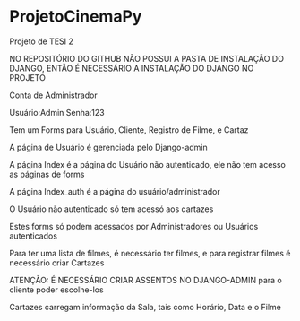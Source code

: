 # ProjetoCinemaPy
Projeto de TESI 2

NO REPOSITÓRIO DO GITHUB NÃO POSSUI A PASTA DE INSTALAÇÃO DO DJANGO, ENTÃO É NECESSÁRIO A INSTALAÇÃO
DO DJANGO NO PROJETO

Conta de Administrador

Usuário:Admin
Senha:123

Tem um Forms para Usuário, Cliente, Registro de Filme, e Cartaz

A página de Usuário é gerenciada pelo Django-admin

A página Index é a página do Usuário não autenticado, ele não tem acesso as páginas de forms

A página Index_auth é a página do usuário/administrador

O Usuário não autenticado só tem acessó aos cartazes

Estes forms só podem acessados por Administradores ou Usuários autenticados

Para ter uma lista de filmes, é necessário ter filmes, e para registrar filmes é necessário criar Cartazes

ATENÇÃO: É NECESSÁRIO CRIAR ASSENTOS NO DJANGO-ADMIN para o cliente poder escolhe-los

Cartazes carregam informação da Sala, tais como Horário, Data e o Filme

